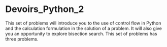 # **Devoirs_Python_2**
This set of problems will introduce you to the use of control flow in Python and
the calculation formulation in the solution of a problem. It will also give you
an opportunity to explore bisection search. This set of
problems has three problems.
